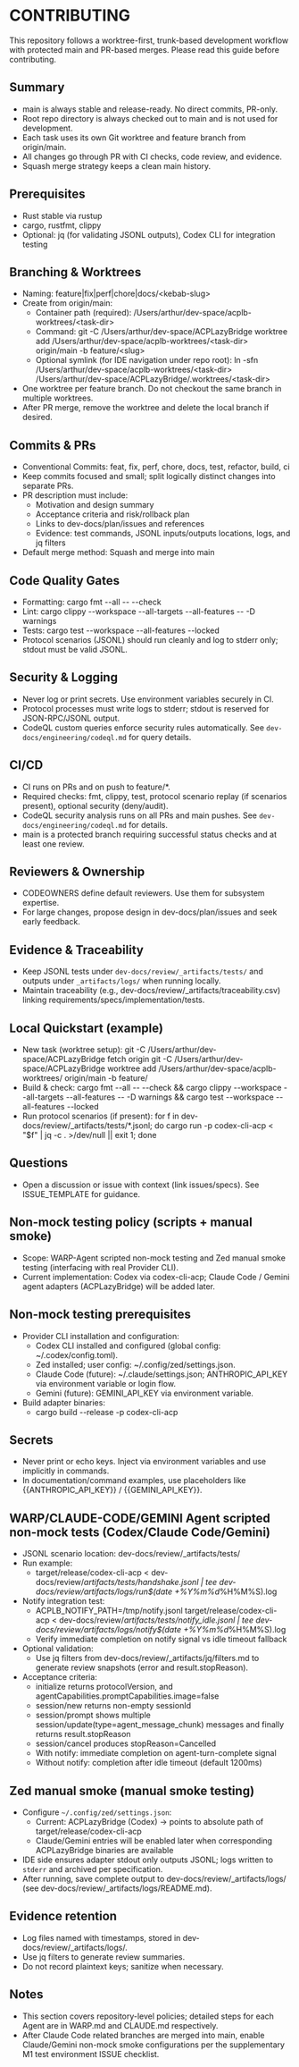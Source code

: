 # CONTRIBUTING

This repository follows a worktree-first, trunk-based development workflow with protected main and PR-based merges. Please read this guide before contributing.

## Summary

- main is always stable and release-ready. No direct commits, PR-only.
- Root repo directory is always checked out to main and is not used for development.
- Each task uses its own Git worktree and feature branch from origin/main.
- All changes go through PR with CI checks, code review, and evidence.
- Squash merge strategy keeps a clean main history.

## Prerequisites

- Rust stable via rustup
- cargo, rustfmt, clippy
- Optional: jq (for validating JSONL outputs), Codex CLI for integration testing

## Branching & Worktrees

- Naming: feature|fix|perf|chore|docs/&lt;kebab-slug&gt;
- Create from origin/main:
  - Container path (required): /Users/arthur/dev-space/acplb-worktrees/&lt;task-dir&gt;
  - Command:
    git -C /Users/arthur/dev-space/ACPLazyBridge worktree add /Users/arthur/dev-space/acplb-worktrees/&lt;task-dir&gt; origin/main -b feature/&lt;slug&gt;
  - Optional symlink (for IDE navigation under repo root):
    ln -sfn /Users/arthur/dev-space/acplb-worktrees/&lt;task-dir&gt; /Users/arthur/dev-space/ACPLazyBridge/.worktrees/&lt;task-dir&gt;
- One worktree per feature branch. Do not checkout the same branch in multiple worktrees.
- After PR merge, remove the worktree and delete the local branch if desired.

## Commits & PRs

- Conventional Commits: feat, fix, perf, chore, docs, test, refactor, build, ci
- Keep commits focused and small; split logically distinct changes into separate PRs.
- PR description must include:
  - Motivation and design summary
  - Acceptance criteria and risk/rollback plan
  - Links to dev-docs/plan/issues and references
  - Evidence: test commands, JSONL inputs/outputs locations, logs, and jq filters
- Default merge method: Squash and merge into main

## Code Quality Gates

- Formatting: cargo fmt --all -- --check
- Lint: cargo clippy --workspace --all-targets --all-features -- -D warnings
- Tests: cargo test --workspace --all-features --locked
- Protocol scenarios (JSONL) should run cleanly and log to stderr only; stdout must be valid JSONL.

## Security & Logging

- Never log or print secrets. Use environment variables securely in CI.
- Protocol processes must write logs to stderr; stdout is reserved for JSON-RPC/JSONL output.
- CodeQL custom queries enforce security rules automatically. See `dev-docs/engineering/codeql.md` for query details.

## CI/CD

- CI runs on PRs and on push to feature/*.
- Required checks: fmt, clippy, test, protocol scenario replay (if scenarios present), optional security (deny/audit).
- CodeQL security analysis runs on all PRs and main pushes. See `dev-docs/engineering/codeql.md` for details.
- main is a protected branch requiring successful status checks and at least one review.

## Reviewers & Ownership

- CODEOWNERS define default reviewers. Use them for subsystem expertise.
- For large changes, propose design in dev-docs/plan/issues and seek early feedback.

## Evidence & Traceability

- Keep JSONL tests under `dev-docs/review/_artifacts/tests/` and outputs under `_artifacts/logs/` when running locally.
- Maintain traceability (e.g., dev-docs/review/_artifacts/traceability.csv) linking requirements/specs/implementation/tests.

## Local Quickstart (example)

- New task (worktree setup):
  git -C /Users/arthur/dev-space/ACPLazyBridge fetch origin
  git -C /Users/arthur/dev-space/ACPLazyBridge worktree add /Users/arthur/dev-space/acplb-worktrees/<task-dir> origin/main -b feature/<slug>
- Build & check:
  cargo fmt --all -- --check && cargo clippy --workspace --all-targets --all-features -- -D warnings && cargo test --workspace --all-features --locked
- Run protocol scenarios (if present):
  for f in dev-docs/review/_artifacts/tests/*.jsonl; do cargo run -p codex-cli-acp < "$f" | jq -c . >/dev/null || exit 1; done

## Questions

- Open a discussion or issue with context (link issues/specs). See ISSUE_TEMPLATE for guidance.

## Non-mock testing policy (scripts + manual smoke)

- Scope: WARP-Agent scripted non-mock testing and Zed manual smoke testing (interfacing with real Provider CLI).
- Current implementation: Codex via codex-cli-acp; Claude Code / Gemini agent adapters (ACPLazyBridge) will be added later.

## Non-mock testing prerequisites

- Provider CLI installation and configuration:
  - Codex CLI installed and configured (global config: ~/.codex/config.toml).
  - Zed installed; user config: ~/.config/zed/settings.json.
  - Claude Code (future): ~/.claude/settings.json; ANTHROPIC_API_KEY via environment variable or login flow.
  - Gemini (future): GEMINI_API_KEY via environment variable.
- Build adapter binaries:
  - cargo build --release -p codex-cli-acp

## Secrets

- Never print or echo keys. Inject via environment variables and use implicitly in commands.
- In documentation/command examples, use placeholders like {{ANTHROPIC_API_KEY}} / {{GEMINI_API_KEY}}.

## WARP/CLAUDE-CODE/GEMINI Agent scripted non-mock tests (Codex/Claude Code/Gemini)

- JSONL scenario location: dev-docs/review/_artifacts/tests/
- Run example:
  - target/release/codex-cli-acp < dev-docs/review/_artifacts/tests/handshake.jsonl | tee dev-docs/review/_artifacts/logs/run_$(date +%Y%m%d_%H%M%S).log
- Notify integration test:
  - ACPLB_NOTIFY_PATH=/tmp/notify.jsonl target/release/codex-cli-acp < dev-docs/review/_artifacts/tests/notify_idle.jsonl | tee dev-docs/review/_artifacts/logs/notify_$(date +%Y%m%d_%H%M%S).log
  - Verify immediate completion on notify signal vs idle timeout fallback
- Optional validation:
  - Use jq filters from dev-docs/review/_artifacts/jq/filters.md to generate review snapshots (error and result.stopReason).
- Acceptance criteria:
  - initialize returns protocolVersion, and agentCapabilities.promptCapabilities.image=false
  - session/new returns non-empty sessionId
  - session/prompt shows multiple session/update(type=agent_message_chunk) messages and finally returns result.stopReason
  - session/cancel produces stopReason=Cancelled
  - With notify: immediate completion on agent-turn-complete signal
  - Without notify: completion after idle timeout (default 1200ms)

## Zed manual smoke (manual smoke testing)

- Configure `~/.config/zed/settings.json`:
  - Current: ACPLazyBridge (Codex) → points to absolute path of target/release/codex-cli-acp
  - Claude/Gemini entries will be enabled later when corresponding ACPLazyBridge binaries are available
- IDE side ensures adapter stdout only outputs JSONL; logs written to `stderr` and archived per specification.
- After running, save complete output to dev-docs/review/_artifacts/logs/ (see dev-docs/review/_artifacts/logs/README.md).

## Evidence retention

- Log files named with timestamps, stored in dev-docs/review/_artifacts/logs/.
- Use jq filters to generate review summaries.
- Do not record plaintext keys; sanitize when necessary.

## Notes

- This section covers repository-level policies; detailed steps for each Agent are in WARP.md and CLAUDE.md respectively.
- After Claude Code related branches are merged into main, enable Claude/Gemini non-mock smoke configurations per the supplementary M1 test environment ISSUE checklist.
